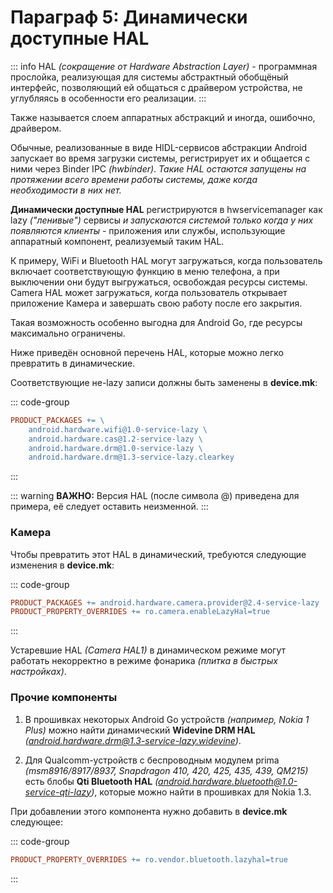 # Параграф 5: Динамически доступные HAL

::: info 
HAL *(сокращение от Hardware Abstraction Layer)* - программная прослойка, реализующая для системы абстрактный обобщёный интерфейс, позволяющий ей общаться с драйвером устройства, не углубляясь в особенности его реализации.
:::

Также называется слоем аппаратных абстракций и иногда, ошибочно, драйвером.

Обычные, реализованные в виде HIDL-сервисов абстракции Android запускает во время загрузки системы, регистрирует их и общается с ними через Binder IPC *(hwbinder)*. *Такие HAL остаются запущены на протяжении всего времени работы системы, даже когда необходимости в них нет.*

**Динамически доступные HAL** регистрируются в hwservicemanager как lazy *("ленивые")* сервисы *и запускаются системой только когда у них появляются клиенты* - приложения или службы, использующие аппаратный компонент, реализуемый таким HAL.

К примеру, WiFi и Bluetooth HAL могут загружаться, когда пользователь включает соответствующую функцию в меню телефона, а при выключении они будут выгружаться, освобождая ресурсы системы. Camera HAL может загружаться, когда пользователь открывает приложение Камера и завершать свою работу после его закрытия.

Такая возможность особенно выгодна для Android Go, где ресурсы максимально ограничены.

Ниже приведён основной перечень HAL, которые можно легко превратить в динамические.

Соответствующие не-lazy записи должны быть заменены в 
**device.mk**:

::: code-group
```makefile [device.mk]
PRODUCT_PACKAGES += \
    android.hardware.wifi@1.0-service-lazy \
    android.hardware.cas@1.2-service-lazy \
    android.hardware.drm@1.0-service-lazy \
    android.hardware.drm@1.3-service-lazy.clearkey
```
:::

::: warning **ВАЖНО:**
Версия HAL (после символа @) приведена для примера, её следует оставить неизменной.
:::

### Камера 

Чтобы превратить этот HAL в динамический, требуются следующие изменения в **device.mk**:

::: code-group
```makefile [device.mk]
PRODUCT_PACKAGES += android.hardware.camera.provider@2.4-service-lazy
PRODUCT_PROPERTY_OVERRIDES += ro.camera.enableLazyHal=true
```
:::

Устаревшие HAL *(Camera HAL1)* в динамическом режиме могут работать некорректно в режиме фонарика *(плитка в быстрых настройках)*.

### Прочие компоненты

1. В прошивках некоторых Android Go устройств *(например, Nokia 1 Plus)* можно найти динамический **Widevine DRM HAL** *(android.hardware.drm@1.3-service-lazy.widevine)*.

2. Для Qualcomm-устройств с беспроводным модулем prima *(msm8916/8917/8937, Snapdragon 410, 420, 425, 435, 439, QM215)* есть блобы **Qti Bluetooth HAL** *(android.hardware.bluetooth@1.0-service-qti-lazy)*, которые можно найти в прошивках для Nokia 1.3.

При добавлении этого компонента нужно добавить в **device.mk** следующее:

::: code-group
```makefile [device.mk]
PRODUCT_PROPERTY_OVERRIDES += ro.vendor.bluetooth.lazyhal=true
```
:::
